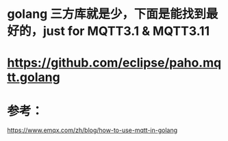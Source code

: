 
# golang 三方库就是少，下面是能找到最好的，just for MQTT3.1 & MQTT3.11
# https://github.com/eclipse/paho.mqtt.golang

# 参考：
https://www.emqx.com/zh/blog/how-to-use-mqtt-in-golang
